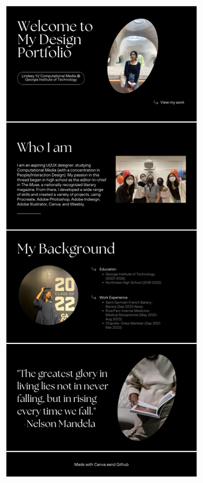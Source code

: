 <html>
<head>
    <img src="Home[1].png" alt="Home page"/> 
      <style>
        .fit {
          max-width=100%;
          max-height=100%;
      </style>
    <img src="About[1].png" alt="About me"/>
    <img src="Background[1].png" alt="Background"/>
    <img src="4[1].png" alt="Quote"/>
    <img src="Contact[1].png" alt="Contact"/>
</head>
</html>
